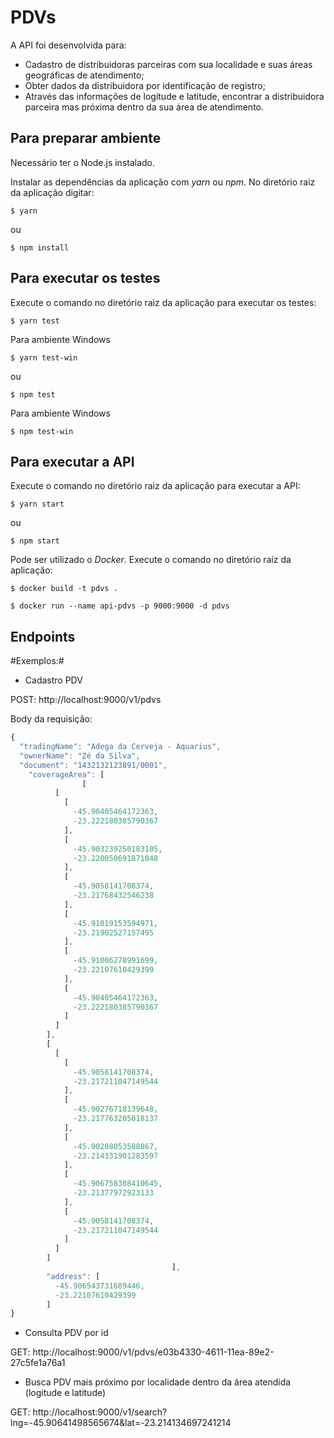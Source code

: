 # PDVs
A API foi desenvolvida para:
* Cadastro de distribuidoras parceiras com sua localidade e suas áreas geográficas de atendimento;
* Obter dados da distribuidora por identificação de registro;
* Através das informações de logitude e latitude, encontrar a distribuidora parceira mas próxima dentro da sua área de atendimento.

## Para preparar ambiente ##
Necessário ter o Node.js instalado.

Instalar as dependências da aplicação com *yarn* ou *npm*. No diretório raiz da aplicação digitar:

```shell
$ yarn
```
ou

```shell
$ npm install
```

## Para executar os testes ##
Execute o comando no diretório raiz da aplicação para executar os testes:

```shell
$ yarn test
```
Para ambiente Windows
```shell
$ yarn test-win
```
ou

```shell
$ npm test
```
Para ambiente Windows
```shell
$ npm test-win
```

## Para executar a API ##
Execute o comando no diretório raiz da aplicação para executar a API:

```shell
$ yarn start
```
ou

```shell
$ npm start
```

Pode ser utilizado o *Docker*. Execute o comando no diretório raíz da aplicação:

```shell
$ docker build -t pdvs .

$ docker run --name api-pdvs -p 9000:9000 -d pdvs
```
## Endpoints ##

#Exemplos:#

* Cadastro PDV

POST: http://localhost:9000/v1/pdvs

Body da requisição:
```javascript
{
  "tradingName": "Adega da Cerveja - Aquarius",
  "ownerName": "Zé da Silva",
  "document": "1432132123891/0001",
	"coverageArea": [
				[
          [
            [
              -45.90405464172363,
              -23.222180385790367
            ],
            [
              -45.903239250183105,
              -23.220050691871048
            ],
            [
              -45.9058141708374,
              -23.21768432546238
            ],
            [
              -45.91019153594971,
              -23.21902527157495
            ],
            [
              -45.91006278991699,
              -23.22107610429399
            ],
            [
              -45.90405464172363,
              -23.222180385790367
            ]
          ]
        ],
        [
          [
            [
              -45.9058141708374,
              -23.217211047149544
            ],
            [
              -45.90276718139648,
              -23.217763205018137
            ],
            [
              -45.90208053588867,
              -23.214331901283597
            ],
            [
              -45.906758308410645,
              -23.21377972923133
            ],
            [
              -45.9058141708374,
              -23.217211047149544
            ]
          ]
        ]
									],
		"address": [
          -45.906543731689446,
          -23.22107610429399
        ]
}
```

* Consulta PDV por id

GET: http://localhost:9000/v1/pdvs/e03b4330-4611-11ea-89e2-27c5fe1a76a1

* Busca PDV mais próximo por localidade dentro da área atendida (logitude e latitude)

GET: http://localhost:9000/v1/search?lng=-45.90641498565674&lat=-23.214134697241214
